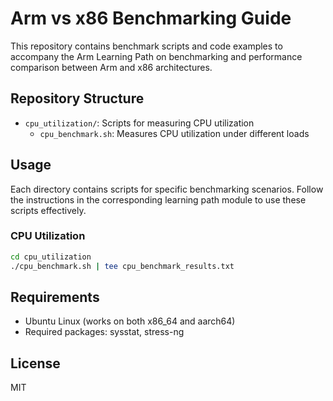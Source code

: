 # Arm vs x86 Benchmarking Guide

This repository contains benchmark scripts and code examples to accompany the Arm Learning Path on benchmarking and performance comparison between Arm and x86 architectures.

## Repository Structure

- `cpu_utilization/`: Scripts for measuring CPU utilization
  - `cpu_benchmark.sh`: Measures CPU utilization under different loads

## Usage

Each directory contains scripts for specific benchmarking scenarios. Follow the instructions in the corresponding learning path module to use these scripts effectively.

### CPU Utilization

```bash
cd cpu_utilization
./cpu_benchmark.sh | tee cpu_benchmark_results.txt
```

## Requirements

- Ubuntu Linux (works on both x86_64 and aarch64)
- Required packages: sysstat, stress-ng

## License

MIT
